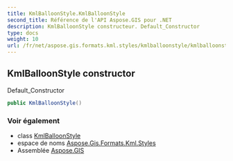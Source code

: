 ```yaml
---
title: KmlBalloonStyle.KmlBalloonStyle
second_title: Référence de l'API Aspose.GIS pour .NET
description: KmlBalloonStyle constructeur. Default_Constructor
type: docs
weight: 10
url: /fr/net/aspose.gis.formats.kml.styles/kmlballoonstyle/kmlballoonstyle/
---
```

## KmlBalloonStyle constructor

Default_Constructor

```csharp
public KmlBalloonStyle()
```

### Voir également

* class [KmlBalloonStyle](../)
* espace de noms [Aspose.Gis.Formats.Kml.Styles](../../kmlballoonstyle/)
* Assemblée [Aspose.GIS](../../../)


